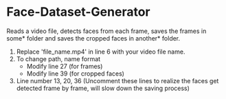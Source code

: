 # Face-Dataset-Generator
Reads a video file, detects faces from each frame, saves the frames in some* folder and saves the cropped faces in another* folder.

1. Replace 'file_name.mp4' in line 6 with your video file name.
2. To change path, name format
      * Modify line 27 (for frames)
      * Modify line 39 (for cropped faces)
3. Line number 13, 20, 36 (Uncomment these lines to realize the faces get detected frame by frame, will slow down the saving process)
